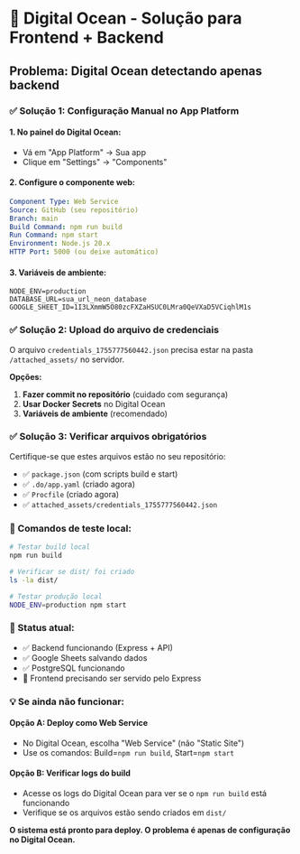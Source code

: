 # 🚀 Digital Ocean - Solução para Frontend + Backend

## Problema: Digital Ocean detectando apenas backend

### ✅ Solução 1: Configuração Manual no App Platform

#### 1. **No painel do Digital Ocean:**
- Vá em "App Platform" → Sua app
- Clique em "Settings" → "Components"

#### 2. **Configure o componente web:**
```yaml
Component Type: Web Service
Source: GitHub (seu repositório)
Branch: main
Build Command: npm run build
Run Command: npm start
Environment: Node.js 20.x
HTTP Port: 5000 (ou deixe automático)
```

#### 3. **Variáveis de ambiente:**
```
NODE_ENV=production
DATABASE_URL=sua_url_neon_database
GOOGLE_SHEET_ID=1I3LXmmW5O80zcFXZaHSUC0LMra0QeVXaD5VCiqhlM1s
```

### ✅ Solução 2: Upload do arquivo de credenciais

O arquivo `credentials_1755777560442.json` precisa estar na pasta `/attached_assets/` no servidor.

**Opções:**
1. **Fazer commit no repositório** (cuidado com segurança)
2. **Usar Docker Secrets** no Digital Ocean
3. **Variáveis de ambiente** (recomendado)

### ✅ Solução 3: Verificar arquivos obrigatórios

Certifique-se que estes arquivos estão no seu repositório:
- ✅ `package.json` (com scripts build e start)
- ✅ `.do/app.yaml` (criado agora)
- ✅ `Procfile` (criado agora)
- ✅ `attached_assets/credentials_1755777560442.json`

### 🔧 Comandos de teste local:

```bash
# Testar build local
npm run build

# Verificar se dist/ foi criado
ls -la dist/

# Testar produção local
NODE_ENV=production npm start
```

### 📝 Status atual:
- ✅ Backend funcionando (Express + API)
- ✅ Google Sheets salvando dados
- ✅ PostgreSQL funcionando
- 🔧 Frontend precisando ser servido pelo Express

### 💡 Se ainda não funcionar:

#### Opção A: Deploy como Web Service
- No Digital Ocean, escolha "Web Service" (não "Static Site")
- Use os comandos: Build=`npm run build`, Start=`npm start`

#### Opção B: Verificar logs do build
- Acesse os logs do Digital Ocean para ver se o `npm run build` está funcionando
- Verifique se os arquivos estão sendo criados em `dist/`

**O sistema está pronto para deploy. O problema é apenas de configuração no Digital Ocean.**